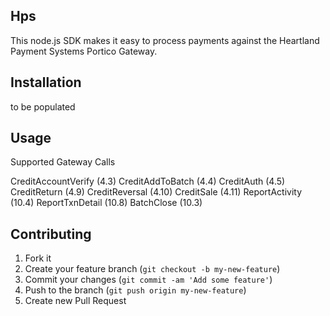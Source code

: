 ## Hps

This node.js SDK makes it easy to process payments against the Heartland Payment Systems Portico Gateway.

## Installation

to be populated

## Usage

Supported Gateway Calls

CreditAccountVerify (4.3)
CreditAddToBatch (4.4)
CreditAuth (4.5)
CreditReturn (4.9)
CreditReversal (4.10)
CreditSale (4.11) 
ReportActivity (10.4)
ReportTxnDetail (10.8)
BatchClose (10.3)

## Contributing

1. Fork it
2. Create your feature branch (`git checkout -b my-new-feature`)
3. Commit your changes (`git commit -am 'Add some feature'`)
4. Push to the branch (`git push origin my-new-feature`)
5. Create new Pull Request